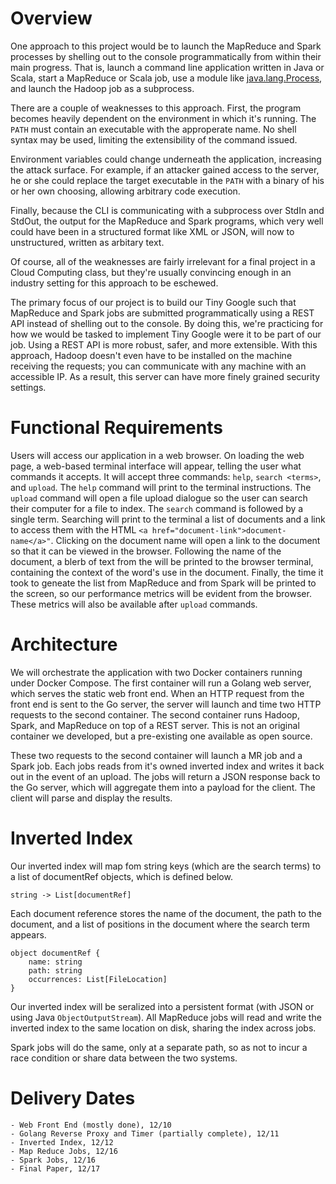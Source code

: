 # Overview

One approach to this project would be to launch the MapReduce and Spark processes by shelling out to the console programmatically from within their main progress. That is, launch a command line application written in Java or Scala, start a MapReduce or Scala job, use a module like [java.lang.Process](https://docs.oracle.com/javase/7/docs/api/java/lang/Process.html), and launch the Hadoop job as a subprocess.

There are a couple of weaknesses to this approach. First, the program becomes heavily dependent on the environment in which it's running. The `PATH` must contain an executable with the approperate name. No shell syntax may be used, limiting the extensibility of the command issued. 

Environment variables could change underneath the application, increasing the attack surface. For example, if an attacker gained access to the server, he or she could replace the target executable in the `PATH` with a binary of his or her own choosing, allowing arbitrary code execution.

Finally, because the CLI is communicating with a subprocess over StdIn and StdOut, the output for the MapReduce and Spark programs, which very well could have been in a structured format like XML or JSON, will now to unstructured, written as arbitary text.

Of course, all of the weaknesses are fairly irrelevant for a final project in a Cloud Computing class, but they're usually convincing enough in an industry setting for this approach to be eschewed. 

The primary focus of our project is to build our Tiny Google such that MapReduce and Spark jobs are submitted programmatically using a REST API instead of shelling out to the console. By doing this, we're practicing for how we would be tasked to implement Tiny Google were it to be part of our job. Using a REST API is more robust, safer, and more extensible. With this approach, Hadoop doesn't even have to be installed on the machine receiving the requests; you can communicate with any machine with an accessible IP. As a result, this server can have more finely grained security settings. 

# Functional Requirements

Users will access our application in a web browser. On loading the web page, a web-based terminal interface will appear, telling the user what commands it accepts. It will accept three commands: `help`, `search <terms>`, and `upload`. The `help` command will print to the terminal instructions. The `upload` command will open a file upload dialogue so the user can search their computer for a file to index. The `search` command is followed by a single term. Searching will print to the terminal a list of documents and a link to access them with the HTML `<a href="document-link">document-name</a>"`. Clicking on the document name will open a link to the document so that it can be viewed in the browser. Following the name of the document, a blerb of text from the will be printed to the browser terminal, containing the context of the word's use in the document. Finally, the time it took to geneate the list from MapReduce and from Spark will be printed to the screen, so our performance metrics will be evident from the browser. These metrics will also be available after `upload` commands. 

# Architecture

We will orchestrate the application with two Docker containers running under Docker Compose. The first container will run a Golang web server, which serves the static web front end. When an HTTP request from the front end is sent to the Go server, the server will launch and time two HTTP requests to the second container. The second container runs Hadoop, Spark, and MapReduce on top of a REST server. This is not an original container we developed, but a pre-existing one available as open source.

These two requests to the second container will launch a MR job and a Spark job. Each jobs reads from it's owned inverted index and writes it back out in the event of an upload. The jobs will return a JSON response back to the Go server, which will aggregate them into a payload for the client. The client will parse and display the results.


# Inverted Index

Our inverted index will map fom string keys (which are the search terms) to a list of documentRef objects, which is defined below. 

    string -> List[documentRef]

Each document reference stores the name of the document, the path to the document, and a list of positions in the document where the search term appears.

    object documentRef {
        name: string
        path: string
        occurrences: List[FileLocation]
    }

Our inverted index will be seralized into a persistent format (with JSON or using Java `ObjectOutputStream`). All MapReduce jobs will read and write the inverted index to the same location on disk, sharing the index across jobs.

Spark jobs will do the same, only at a separate path, so as not to incur a race condition or share data between the two systems.

# Delivery Dates

    - Web Front End (mostly done), 12/10
    - Golang Reverse Proxy and Timer (partially complete), 12/11
    - Inverted Index, 12/12
    - Map Reduce Jobs, 12/16
    - Spark Jobs, 12/16
    - Final Paper, 12/17
